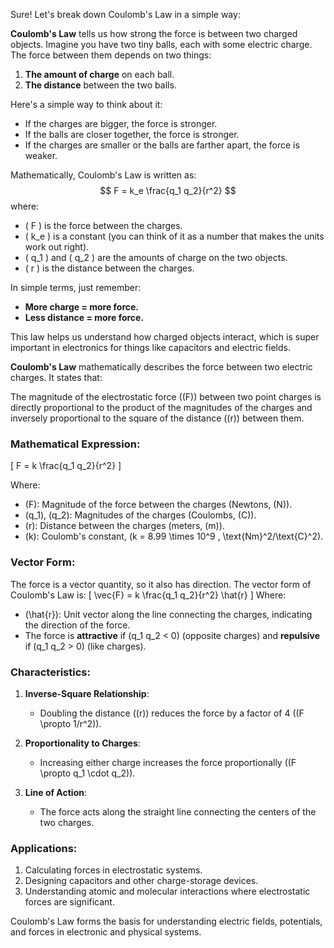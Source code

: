 Sure! Let's break down Coulomb's Law in a simple way:

**Coulomb's Law** tells us how strong the force is between two charged objects. Imagine you have two tiny balls, each with some electric charge. The force between them depends on two things:

1. **The amount of charge** on each ball.
2. **The distance** between the two balls.

Here's a simple way to think about it:

- If the charges are bigger, the force is stronger.
- If the balls are closer together, the force is stronger.
- If the charges are smaller or the balls are farther apart, the force is weaker.

Mathematically, Coulomb's Law is written as:
$$
F = k_e \frac{q_1 q_2}{r^2}
$$
where:
- \( F \) is the force between the charges.
- \( k_e \) is a constant (you can think of it as a number that makes the units work out right).
- \( q_1 \) and \( q_2 \) are the amounts of charge on the two objects.
- \( r \) is the distance between the charges.

In simple terms, just remember:
- **More charge = more force.**
- **Less distance = more force.**

This law helps us understand how charged objects interact, which is super important in electronics for things like capacitors and electric fields. 

**Coulomb's Law** mathematically describes the force between two electric charges. It states that:

The magnitude of the electrostatic force (\(F\)) between two point charges is directly proportional to the product of the magnitudes of the charges and inversely proportional to the square of the distance (\(r\)) between them.

### **Mathematical Expression**:
\[
F = k \frac{q_1 q_2}{r^2}
\]

Where:
- \(F\): Magnitude of the force between the charges (Newtons, \(N\)).
- \(q_1\), \(q_2\): Magnitudes of the charges (Coulombs, \(C\)).
- \(r\): Distance between the charges (meters, \(m\)).
- \(k\): Coulomb's constant, \(k = 8.99 \times 10^9 \, \text{Nm}^2/\text{C}^2\).

### **Vector Form**:
The force is a vector quantity, so it also has direction. The vector form of Coulomb's Law is:
\[
\vec{F} = k \frac{q_1 q_2}{r^2} \hat{r}
\]
Where:
- \(\hat{r}\): Unit vector along the line connecting the charges, indicating the direction of the force.
- The force is **attractive** if \(q_1 q_2 < 0\) (opposite charges) and **repulsive** if \(q_1 q_2 > 0\) (like charges).

### **Characteristics**:

1. **Inverse-Square Relationship**:
   - Doubling the distance (\(r\)) reduces the force by a factor of 4 (\(F \propto 1/r^2\)).

2. **Proportionality to Charges**:
   - Increasing either charge increases the force proportionally (\(F \propto q_1 \cdot q_2\)).

3. **Line of Action**:
   - The force acts along the straight line connecting the centers of the two charges.

### **Applications**:

1. Calculating forces in electrostatic systems.
2. Designing capacitors and other charge-storage devices.
3. Understanding atomic and molecular interactions where electrostatic forces are significant.

Coulomb's Law forms the basis for understanding electric fields, potentials, and forces in electronic and physical systems.